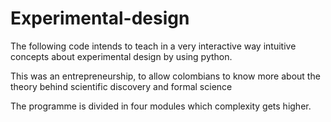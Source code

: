 # Experimental-design

The following code intends to teach in a very interactive way intuitive concepts about experimental design by using
python.

This was an entrepreneurship, to allow colombians to know more about the theory behind scientific discovery and formal science

The programme is divided in four modules which complexity gets higher.


